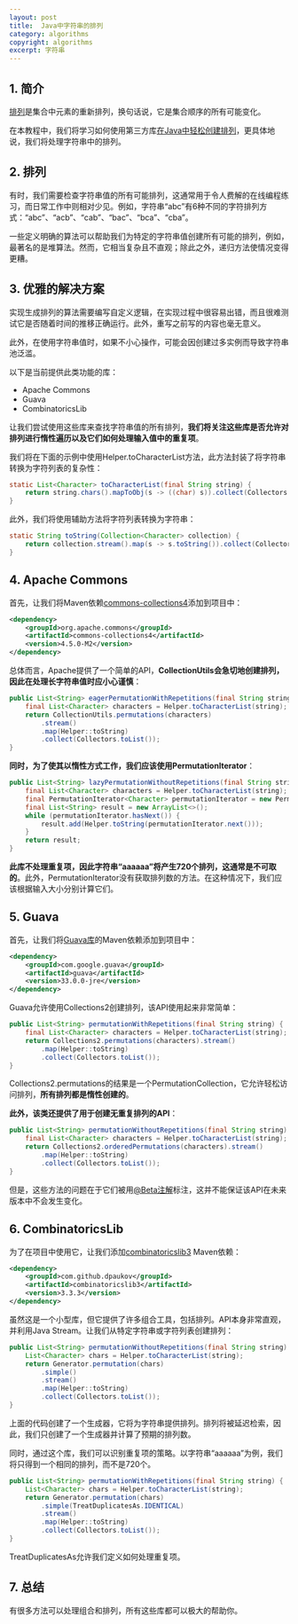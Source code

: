 ```yaml
---
layout: post
title:  Java中字符串的排列
category: algorithms
copyright: algorithms
excerpt: 字符串
---
```


## 1. 简介

[排列](https://www.baeldung.com/cs/array-generate-all-permutations)是集合中元素的重新排列，换句话说，它是集合顺序的所有可能变化。

在本教程中，我们将学习如何使用第三方库[在Java中轻松创建排列](https://www.baeldung.com/java-array-permutations)，更具体地说，我们将处理字符串中的排列。

## 2. 排列

有时，我们需要检查字符串值的所有可能排列，这通常用于令人费解的在线编程练习，而日常工作中则相对少见。例如，字符串“abc”有6种不同的字符排列方式：“abc”、“acb”、“cab”、“bac”、“bca”、“cba”。

一些定义明确的算法可以帮助我们为特定的字符串值创建所有可能的排列，例如，最著名的是堆算法。然而，它相当复杂且不直观；除此之外，递归方法使情况变得更糟。

## 3. 优雅的解决方案

实现生成排列的算法需要编写自定义逻辑，在实现过程中很容易出错，而且很难测试它是否随着时间的推移正确运行。此外，重写之前写的内容也毫无意义。

此外，在使用字符串值时，如果不小心操作，可能会因创建过多实例而导致字符串池泛滥。

以下是当前提供此类功能的库：

- Apache Commons
- Guava
- CombinatoricsLib

让我们尝试使用这些库来查找字符串值的所有排列，**我们将关注这些库是否允许对排列进行惰性遍历以及它们如何处理输入值中的重复项**。

我们将在下面的示例中使用Helper.toCharacterList方法，此方法封装了将字符串转换为字符列表的复杂性：
```java
static List<Character> toCharacterList(final String string) {
    return string.chars().mapToObj(s -> ((char) s)).collect(Collectors.toList());
}
```

此外，我们将使用辅助方法将字符列表转换为字符串：
```java
static String toString(Collection<Character> collection) {
    return collection.stream().map(s -> s.toString()).collect(Collectors.joining());
}
```

## 4. Apache Commons

首先，让我们将Maven依赖[commons-collections4](https://mvnrepository.com/artifact/org.apache.commons/commons-collections4)添加到项目中：
```xml
<dependency>
    <groupId>org.apache.commons</groupId>
    <artifactId>commons-collections4</artifactId>
    <version>4.5.0-M2</version>
</dependency>
```

总体而言，Apache提供了一个简单的API，**CollectionUtils会急切地创建排列，因此在处理长字符串值时应小心谨慎**：
```java
public List<String> eagerPermutationWithRepetitions(final String string) {
    final List<Character> characters = Helper.toCharacterList(string);
    return CollectionUtils.permutations(characters)
        .stream()
        .map(Helper::toString)
        .collect(Collectors.toList());
}
```

**同时，为了使其以惰性方式工作，我们应该使用PermutationIterator**：
```java
public List<String> lazyPermutationWithoutRepetitions(final String string) {
    final List<Character> characters = Helper.toCharacterList(string);
    final PermutationIterator<Character> permutationIterator = new PermutationIterator<>(characters);
    final List<String> result = new ArrayList<>();
    while (permutationIterator.hasNext()) {
        result.add(Helper.toString(permutationIterator.next()));
    }
    return result;
}
```

**此库不处理重复项，因此字符串“aaaaaa”将产生720个排列，这通常是不可取的**。此外，PermutationIterator没有获取排列数的方法。在这种情况下，我们应该根据输入大小分别计算它们。

## 5. Guava

首先，让我们将[Guava库](https://mvnrepository.com/artifact/com.google.guava/guava)的Maven依赖添加到项目中：
```xml
<dependency>
    <groupId>com.google.guava</groupId>
    <artifactId>guava</artifactId>
    <version>33.0.0-jre</version>
</dependency>
```

Guava允许使用Collections2创建排列，该API使用起来非常简单：
```java
public List<String> permutationWithRepetitions(final String string) {
    final List<Character> characters = Helper.toCharacterList(string);
    return Collections2.permutations(characters).stream()
        .map(Helper::toString)
        .collect(Collectors.toList());
}
```

Collections2.permutations的结果是一个PermutationCollection，它允许轻松访问排列，**所有排列都是惰性创建的**。

**此外，该类还提供了用于创建无重复排列的API**：
```java
public List<String> permutationWithoutRepetitions(final String string) {
    final List<Character> characters = Helper.toCharacterList(string);
    return Collections2.orderedPermutations(characters).stream()
        .map(Helper::toString)
        .collect(Collectors.toList());
}
```

但是，这些方法的问题在于它们被用[@Beta注解](https://guava.dev/releases/18.0/api/docs/com/google/common/annotations/Beta.html)标注，这并不能保证该API在未来版本中不会发生变化。

## 6. CombinatoricsLib

为了在项目中使用它，让我们添加[combinatoricslib3](https://mvnrepository.com/artifact/com.github.dpaukov/combinatoricslib3) Maven依赖：
```xml
<dependency>
    <groupId>com.github.dpaukov</groupId>
    <artifactId>combinatoricslib3</artifactId>
    <version>3.3.3</version>
</dependency>
```

虽然这是一个小型库，但它提供了许多组合工具，包括排列。API本身非常直观，并利用Java Stream。让我们从特定字符串或字符列表创建排列：
```java
public List<String> permutationWithoutRepetitions(final String string) {
    List<Character> chars = Helper.toCharacterList(string);
    return Generator.permutation(chars)
        .simple()
        .stream()
        .map(Helper::toString)
        .collect(Collectors.toList());
}
```

上面的代码创建了一个生成器，它将为字符串提供排列。排列将被延迟检索，因此，我们只创建了一个生成器并计算了预期的排列数。

同时，通过这个库，我们可以识别重复项的策略。以字符串“aaaaaa”为例，我们将只得到一个相同的排列，而不是720个。
```java
public List<String> permutationWithRepetitions(final String string) {
    List<Character> chars = Helper.toCharacterList(string);
    return Generator.permutation(chars)
        .simple(TreatDuplicatesAs.IDENTICAL)
        .stream()
        .map(Helper::toString)
        .collect(Collectors.toList());
}
```

TreatDuplicatesAs允许我们定义如何处理重复项。

## 7. 总结

有很多方法可以处理组合和排列，所有这些库都可以极大的帮助你。